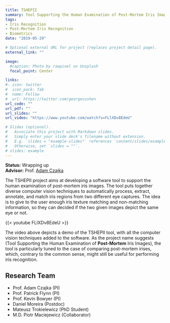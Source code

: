 ```yaml
---
title: TSHEPII
summary: Tool Supporting the Human Examination of Post-Mortem Iris Images.
tags:
- Iris Recognition
- Post-Mortem Iris Recognition
- Biometrics
date: "2019-05-29"

# Optional external URL for project (replaces project detail page).
external_link: ""

image:
  #caption: Photo by rawpixel on Unsplash
  focal_point: Center

links:
#- icon: twitter
#  icon_pack: fab
#  name: Follow
#  url: https://twitter.com/georgecushen
url_code: ""
url_pdf: ""
url_slides: ""
url_video: "https://www.youtube.com/watch?v=FLlXDv8EdeU"

# Slides (optional).
#   Associate this project with Markdown slides.
#   Simply enter your slide deck's filename without extension.
#   E.g. `slides = "example-slides"` references `content/slides/example-slides.md`.
#   Otherwise, set `slides = ""`.
# slides: example
---
```

**Status:** Wrapping up   
**Advisor:** Prof. [Adam Czajka](https://engineering.nd.edu/profiles/aczajka)

The TSHEPII project aims at developing a software tool to support the human examination of post-mortem iris images.
The tool puts together diverse computer vision techniques to automatically process, extract, annotate, and match iris regions from two different eye captures.
The idea is to give to the user enough iris texture matching and non-matching information, so they can decided if the two given images depict the same eye or not.

{{< youtube FLlXDv8EdeU >}}
&NewLine;

The video above depicts a demo of the TSHEPII tool, with all the computer vision techniques added to the software.
As the project name suggests (Tool Supporting the Human Examination of **Post-Mortem** Iris Images), the tool is particularly tuned to the case of comparing post-mortem irises, which, contrary to the common sense, might still be useful for performing iris recognition.

## Research Team
- Prof. Adam Czajka (PI)
- Prof. Patrick Flynn (PI)
- Prof. Kevin Bowyer (PI)
- Daniel Moreira (Postdoc)
- Mateusz Trokielewicz (PhD Student)
- M.D. Piotr Maciejewicz (Collaborator)
